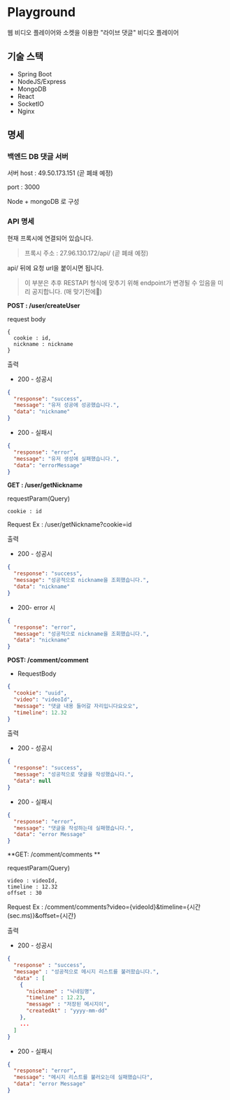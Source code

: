 # Playground

웹 비디오 플레이어와 소켓을 이용한 "라이브 댓글" 비디오 플레이어

## 기술 스택

- Spring Boot
- NodeJS/Express
- MongoDB
- React
- SocketIO
- Nginx

## 명세

### 백엔드 DB 댓글 서버

서버 host : 49.50.173.151 (곧 폐쇄 예정)

port : 3000

Node + mongoDB 로 구성

### API 명세

현재 프록시에 연결되어 있습니다.

> 프록시 주소 : 27.96.130.172/api/ (곧 폐쇄 예정)

api/ 뒤에 요청 url을 붙이시면 됩니다.

> 이 부분은 추후 RESTAPI 형식에 맞추기 위해 endpoint가 변경될 수 있음을 미리 공지합니다. (매 맞기전에🥺)

**POST : /user/createUser**

request body

```
{
  cookie : id,
  nickname : nickname
}
```

출력

- 200 - 성공시

```json
{
  "response": "success",
  "message": "유저 성공에 성공했습니다.",
  "data": "nickname"
}
```

- 200 - 실패시

```json
{
  "response": "error",
  "message": "유저 생성에 실패했습니다.",
  "data": "errorMessage"
}
```

**GET : /user/getNickname**

requestParam(Query)

```
cookie : id
```

Request Ex : /user/getNickname?cookie=id

출력

- 200 - 성공시

```json
{
  "response": "success",
  "message": "성공적으로 nickname을 조회했습니다.",
  "data": "nickname"
}
```

- 200- error 시

```json
{
  "response": "error",
  "message": "성공적으로 nickname을 조회했습니다.",
  "data": "nickname"
}
```

**POST: /comment/comment**

- RequestBody

```json
{
  "cookie": "uuid",
  "video": "videoId",
  "message": "댓글 내용 들어갈 자리입니다요오오",
  "timeline": 12.32
}
```

출력

- 200 - 성공시

```json
{
  "response": "success",
  "message": "성공적으로 댓글을 작성했습니다.",
  "data": null
}
```

- 200 - 실패시

```json
{
  "response": "error",
  "message": "댓글을 작성하는데 실패했습니다.",
  "data": "error Message"
}
```

**GET: /comment/comments **

requestParam(Query)

```
video : videoId,
timeline : 12.32
offset : 30
```

Request Ex : /comment/comments?video={videoId}&timeline={시간(sec.ms)}&offset={시간}

출력

- 200 - 성공시

```json
{
  "response" : "success",
  "message" : "성공적으로 메시지 리스트를 불러왔습니다.",
  "data" : [
    {
      "nickname" : "닉네임명",
      "timeline" : 12.23,
      "message" : "저장된 메시지이",
      "createdAt" : "yyyy-mm-dd"
    },
    ...
  ]
}
```

- 200 - 실패시

```json
{
  "response": "error",
  "message": "메시지 리스트를 불러오는데 실패했습니다",
  "data": "error Message"
}
```
